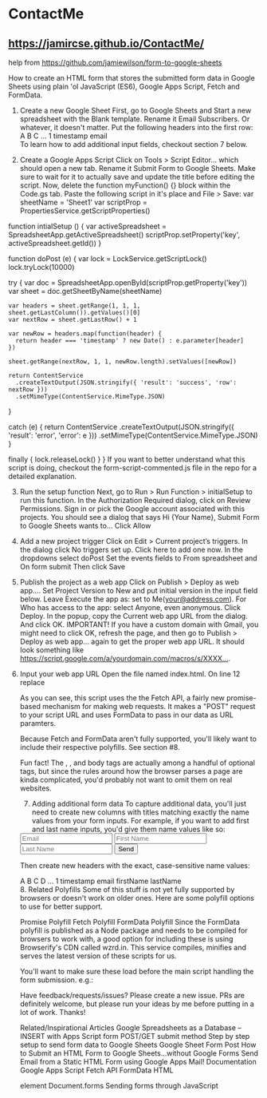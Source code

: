 # ContactMe 


## https://jamircse.github.io/ContactMe/


help from https://github.com/jamiewilson/form-to-google-sheets


How to create an HTML form that stores the submitted form data in Google Sheets using plain 'ol JavaScript (ES6), Google Apps Script, Fetch and FormData.
1. Create a new Google Sheet
First, go to Google Sheets and Start a new spreadsheet with the Blank template.
Rename it Email Subscribers. Or whatever, it doesn't matter.
Put the following headers into the first row:
A	B	C	...
1	timestamp	email		
To learn how to add additional input fields, checkout section 7 below.

2. Create a Google Apps Script
Click on Tools > Script Editor… which should open a new tab.
Rename it Submit Form to Google Sheets. Make sure to wait for it to actually save and update the title before editing the script.
Now, delete the function myFunction() {} block within the Code.gs tab.
Paste the following script in it's place and File > Save:
var sheetName = 'Sheet1'
var scriptProp = PropertiesService.getScriptProperties()

function intialSetup () {
  var activeSpreadsheet = SpreadsheetApp.getActiveSpreadsheet()
  scriptProp.setProperty('key', activeSpreadsheet.getId())
}

function doPost (e) {
  var lock = LockService.getScriptLock()
  lock.tryLock(10000)

  try {
    var doc = SpreadsheetApp.openById(scriptProp.getProperty('key'))
    var sheet = doc.getSheetByName(sheetName)

    var headers = sheet.getRange(1, 1, 1, sheet.getLastColumn()).getValues()[0]
    var nextRow = sheet.getLastRow() + 1

    var newRow = headers.map(function(header) {
      return header === 'timestamp' ? new Date() : e.parameter[header]
    })

    sheet.getRange(nextRow, 1, 1, newRow.length).setValues([newRow])

    return ContentService
      .createTextOutput(JSON.stringify({ 'result': 'success', 'row': nextRow }))
      .setMimeType(ContentService.MimeType.JSON)
  }

  catch (e) {
    return ContentService
      .createTextOutput(JSON.stringify({ 'result': 'error', 'error': e }))
      .setMimeType(ContentService.MimeType.JSON)
  }

  finally {
    lock.releaseLock()
  }
}
If you want to better understand what this script is doing, checkout the form-script-commented.js file in the repo for a detailed explanation.

3. Run the setup function
Next, go to Run > Run Function > initialSetup to run this function.
In the Authorization Required dialog, click on Review Permissions.
Sign in or pick the Google account associated with this projects.
You should see a dialog that says Hi {Your Name}, Submit Form to Google Sheets wants to...
Click Allow
4. Add a new project trigger
Click on Edit > Current project’s triggers.
In the dialog click No triggers set up. Click here to add one now.
In the dropdowns select doPost
Set the events fields to From spreadsheet and On form submit
Then click Save
5. Publish the project as a web app
Click on Publish > Deploy as web app….
Set Project Version to New and put initial version in the input field below.
Leave Execute the app as: set to Me(your@address.com).
For Who has access to the app: select Anyone, even anonymous.
Click Deploy.
In the popup, copy the Current web app URL from the dialog.
And click OK.
IMPORTANT! If you have a custom domain with Gmail, you might need to click OK, refresh the page, and then go to Publish > Deploy as web app… again to get the proper web app URL. It should look something like https://script.google.com/a/yourdomain.com/macros/s/XXXX….

6. Input your web app URL
Open the file named index.html. On line 12 replace <SCRIPT URL> with your script url:

  
  <code>
<form name="submit-to-google-sheet">
  <input name="email" type="email" placeholder="Email" required>
  <button type="submit">Send</button>
</form>

<script> 
  
  const scriptURL = '<SCRIPT URL>'
  const form = document.forms['submit-to-google-sheet']

  form.addEventListener('submit', e => {
    e.preventDefault()
    fetch(scriptURL, { method: 'POST', body: new FormData(form)})
      .then(response => console.log('Success!', response))
      .catch(error => console.error('Error!', error.message))
  })
  
</script>
  
  </code>
  
  
As you can see, this script uses the the Fetch API, a fairly new promise-based mechanism for making web requests. It makes a "POST" request to your script URL and uses FormData to pass in our data as URL paramters.

Because Fetch and FormData aren't fully supported, you'll likely want to include their respective polyfills. See section #8.

Fun fact! The <html>, <head>, and body tags are actually among a handful of optional tags, but since the rules around how the browser parses a page are kinda complicated, you'd probably not want to omit them on real websites.

7. Adding additional form data
To capture additional data, you'll just need to create new columns with titles matching exactly the name values from your form inputs. For example, if you want to add first and last name inputs, you'd give them name values like so:

  
  
<form name="submit-to-google-sheet">
  <input name="email" type="email" placeholder="Email" required>
  <input name="firstName" type="text" placeholder="First Name">
  <input name="lastName" type="text" placeholder="Last Name">
  <button type="submit">Send</button>
</form>
  
  
  
Then create new headers with the exact, case-sensitive name values:

A	B	C	D	...
1	timestamp	email	firstName	lastName	
8. Related Polyfills
Some of this stuff is not yet fully supported by browsers or doesn't work on older ones. Here are some polyfill options to use for better support.

Promise Polyfill
Fetch Polyfill
FormData Polyfill
Since the FormData polyfill is published as a Node package and needs to be compiled for browsers to work with, a good option for including these is using Browserify's CDN called wzrd.in. This service compiles, minifies and serves the latest version of these scripts for us.

You'll want to make sure these load before the main script handling the form submission. e.g.:
  
  

<script src="https://wzrd.in/standalone/formdata-polyfill"></script>
<script src="https://wzrd.in/standalone/promise-polyfill@latest"></script>
<script src="https://wzrd.in/standalone/whatwg-fetch@latest"></script>

<script>
  const scriptURL = '<SCRIPT URL>'
  const form = document.forms['submit-to-google-sheet']
  ...
</script>
  
  
Have feedback/requests/issues?
Please create a new issue. PRs are definitely welcome, but please run your ideas by me before putting in a lot of work. Thanks!

Related/Inspirational Articles
Google Spreadsheets as a Database – INSERT with Apps Script form POST/GET submit method
Step by step setup to send form data to Google Sheets
Google Sheet Form Post
How to Submit an HTML Form to Google Sheets…without Google Forms
Send Email from a Static HTML Form using Google Apps Mail!
Documentation
Google Apps Script
Fetch API
FormData
HTML <form> element
Document.forms
Sending forms through JavaScript

